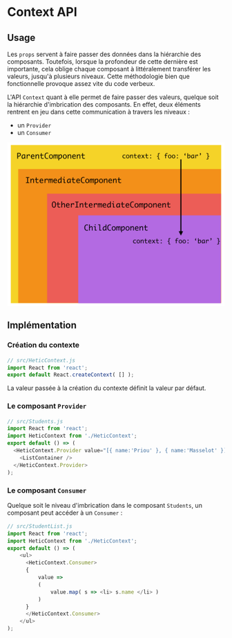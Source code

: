 # Context API

## Usage
Les `props` servent à faire passer des données dans la hiérarchie des composants.
Toutefois, lorsque la profondeur de cette dernière est importante, cela oblige chaque composant à littéralement transférer les valeurs, jusqu'à plusieurs niveaux. Cette méthodologie bien que fonctionnelle provoque assez vite du code verbeux.

L'API `Context` quant à elle permet de faire passer des valeurs, quelque soit la hiérarchie d'imbrication des composants. En effet, deux éléments rentrent en jeu dans cette communication à travers les niveaux : 
- un `Provider`
- un `Consumer` 

![Context API](media/context.png)

## Implémentation

### Création du contexte

```js
// src/HeticContext.js
import React from 'react';
export default React.createContext( [] );
```

La valeur passée à la création du contexte définit la valeur par défaut.

### Le composant `Provider`

```js
// src/Students.js
import React from 'react';
import HeticContext from './HeticContext';
export default () => (
  <HeticContext.Provider value="[{ name:'Priou' }, { name:'Masselot' }]">
    <ListContainer />
  </HeticContext.Provider>
);
```

### Le composant `Consumer`

Quelque soit le niveau d'imbrication dans le composant `Students`, un composant peut accéder à un `Consumer` :

```js
// src/StudentList.js
import React from 'react';
import HeticContext from './HeticContext';
export default () => (
    <ul>
      <HeticContext.Consumer>
      {
          value => 
          (
              value.map( s => <li> s.name </li> )
          )
      }
      </HeticContext.Consumer>
    </ul>
);
```